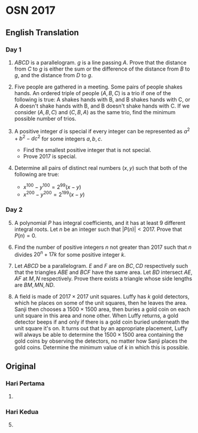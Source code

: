 # OSN 2017

## English Translation

### Day 1

1. $ABCD$ is a parallelogram. $g$ is a line passing $A$. Prove that the distance from $C$ to $g$ is either the sum or the difference of the distance from $B$ to $g$, and the distance from $D$ to $g$.

2. Five people are gathered in a meeting. Some pairs of people shakes hands. An ordered triple of people $(A,B,C)$ is a trio if one of the following is true:
A shakes hands with B, and B shakes hands with C, or A doesn't shake hands with B, and B doesn't shake hands with C.
If we consider $(A,B,C)$ and $(C,B,A)$ as the same trio, find the minimum possible number of trios.

3. A positive integer $d$ is special if every integer can be represented as $a^2 + b^2 - dc^2$ for some integers $a, b, c$.
    - Find the smallest positive integer that is not special.
    - Prove 2017 is special.

4. Determine all pairs of distinct real numbers $(x, y)$ such that both of the following are true:
    - $x^{100} - y^{100} = 2^{99} (x-y)$
    - $x^{200} - y^{200} = 2^{199} (x-y)$

### Day 2

5. A polynomial $P$ has integral coefficients, and it has at least 9 different integral roots. Let $n$ be an integer such that $|P(n)| < 2017$. Prove that $P(n) = 0$.

6. Find the number of positive integers $n$ not greater than 2017 such that $n$ divides $20^n + 17k$ for some positive integer $k$.

7. 	Let $ABCD$ be a parallelogram. $E$ and $F$ are on $BC, CD$ respectively such that the triangles $ABE$ and $BCF$ have the same area. Let $BD$ intersect $AE, AF$ at $M, N$ respectively. Prove there exists a triangle whose side lengths are $BM, MN, ND$.

8. A field is made of $2017 \times 2017$ unit squares. Luffy has $k$ gold detectors, which he places on some of the unit squares, then he leaves the area. Sanji then chooses a $1500 \times 1500$ area, then buries a gold coin on each unit square in this area and none other. When Luffy returns, a gold detector beeps if and only if there is a gold coin buried underneath the unit square it's on. It turns out that by an appropriate placement, Luffy will always be able to determine the $1500 \times 1500$ area containing the gold coins by observing the detectors, no matter how Sanji places the gold coins. Determine the minimum value of $k$ in which this is possible.

## Original

### Hari Pertama

1.

### Hari Kedua

5. 